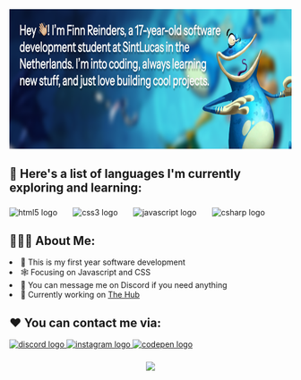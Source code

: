 <div align="center">
  <img height="250" src="./Untitled1.png"  />
</div>

###


<h2 align="left">📃 Here's a list of languages I'm currently exploring and learning:</h3>

###

<div align="left">
  <img src="https://cdn.jsdelivr.net/gh/devicons/devicon/icons/html5/html5-original.svg" height="75" alt="html5 logo"  />
  <img width="20" />
  <img src="https://cdn.jsdelivr.net/gh/devicons/devicon/icons/css3/css3-original.svg" height="75" alt="css3 logo"  />
  <img width="20" />
  <img src="https://cdn.jsdelivr.net/gh/devicons/devicon/icons/javascript/javascript-original.svg" height="75" alt="javascript logo"  />
  <img width="20" />
  <img src="https://cdn.jsdelivr.net/gh/devicons/devicon/icons/csharp/csharp-original.svg" height="75" alt="csharp logo"  />
</div>

###

<h2>👨🏼‍💻 About Me:</h2>   
<li> 🌱 This is my first year software development</li>
<li> 🕸️ Focusing on Javascript and CSS</li>
<li> 💬 You can message me on Discord if you need anything</li>
<li> 🔗 Currently working on <a href="https://finn-reinders.github.io/">The Hub</a></li>

<h2>❤️ You can contact me via:</h2>

<div align="left">
  <a href="https://discordapp.com/users/745020533321760858" target="_blank">
    <img src="https://img.shields.io/static/v1?message=Discord&logo=discord&label=&color=7289DA&logoColor=white&labelColor=&style=for-the-badge" height="50" alt="discord logo"  />
  </a>
  <a href="https://www.instagram.com/finn_reinders/" target="_blank">
    <img src="https://img.shields.io/static/v1?message=Instagram&logo=instagram&label=&color=E4405F&logoColor=white&labelColor=&style=for-the-badge" height="50" alt="instagram logo"  />
  </a>
  <a href="https://codepen.io/Finn-Reinders" target="_blank">
    <img src="https://img.shields.io/static/v1?message=Codepen&logo=codepen&label=&color=000000&logoColor=white&labelColor=&style=for-the-badge" height="50" alt="codepen logo"  />
  </a>
</div>

###

<div align="center">
  <img src="https://profile-counter.glitch.me/Finn-Reinders/count.svg?"  />
</div>

###
